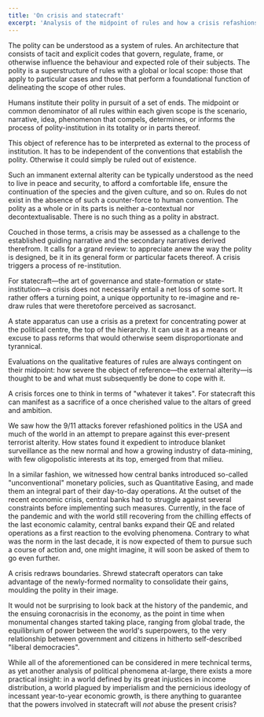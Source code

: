 ```yaml
---
title: 'On crisis and statecraft'
excerpt: 'Analysis of the midpoint of rules and how a crisis refashions the polity.'
---
```


The polity can be understood as a system of rules.  An architecture that
consists of tacit and explicit codes that govern, regulate, frame, or
otherwise influence the behaviour and expected role of their subjects.
The polity is a superstructure of rules with a global or local scope:
those that apply to particular cases and those that perform a
foundational function of delineating the scope of other rules.

Humans institute their polity in pursuit of a set of ends.  The midpoint
or common denominator of all rules within each given scope is the
scenario, narrative, idea, phenomenon that compels, determines, or
informs the process of polity-institution in its totality or in parts
thereof.

This object of reference has to be interpreted as external to the
process of institution.  It has to be independent of the conventions
that establish the polity.  Otherwise it could simply be ruled out of
existence.

Such an immanent external alterity can be typically understood as the
need to live in peace and security, to afford a comfortable life, ensure
the continuation of the species and the given culture, and so on.  Rules
do not exist in the absence of such a counter-force to human convention.
The polity as a whole or in its parts is neither a-contextual nor
decontextualisable.  There is no such thing as a polity in abstract.

Couched in those terms, a crisis may be assessed as a challenge to the
established guiding narrative and the secondary narratives derived
therefrom.  It calls for a grand review: to appreciate anew the way the
polity is designed, be it in its general form or particular facets
thereof.  A crisis triggers a process of re-institution.

For statecraft—the art of governance and state-formation or
state-institution—a crisis does not necessarily entail a net loss of
some sort.  It rather offers a turning point, a unique opportunity to
re-imagine and re-draw rules that were theretofore perceived as
sacrosanct.

A state apparatus can use a crisis as a pretext for concentrating power
at the political centre, the top of the hierarchy.  It can use it as a
means or excuse to pass reforms that would otherwise seem
disproportionate and tyrannical.

Evaluations on the qualitative features of rules are always contingent
on their midpoint: how severe the object of reference—the external
alterity—is thought to be and what must subsequently be done to cope
with it.

A crisis forces one to think in terms of "whatever it takes".  For
statecraft this can manifest as a sacrifice of a once cherished value to
the altars of greed and ambition.

We saw how the 9/11 attacks forever refashioned politics in the USA and
much of the world in an attempt to prepare against this ever-present
terrorist alterity.  How states found it expedient to introduce blanket
surveillance as the new normal and how a growing industry of
data-mining, with few oligopolistic interests at its top, emerged from
that milieu.

In a similar fashion, we witnessed how central banks introduced
so-called "unconventional" monetary policies, such as Quantitative
Easing, and made them an integral part of their day-to-day operations.
At the outset of the recent economic crisis, central banks had to
struggle against several constraints before implementing such measures.
Currently, in the face of the pandemic and with the world still
recovering from the chilling effects of the last economic calamity,
central banks expand their QE and related operations as a first reaction
to the evolving phenomena.  Contrary to what was the norm in the last
decade, it is now expected of them to pursue such a course of action
and, one might imagine, it will soon be asked of them to go even
further.

A crisis redraws boundaries.  Shrewd statecraft operators can take
advantage of the newly-formed normality to consolidate their gains,
moulding the polity in their image.

It would not be surprising to look back at the history of the pandemic,
and the ensuing coronacrisis in the economy, as the point in time when
monumental changes started taking place, ranging from global trade, the
equilibrium of power between the world's superpowers, to the very
relationship between government and citizens in hitherto self-described
"liberal democracies".

While all of the aforementioned can be considered in mere technical
terms, as yet another analysis of political phenomena at-large, there
exists a more practical insight: in a world defined by its great
injustices in income distribution, a world plagued by imperialism and
the pernicious ideology of incessant year-to-year economic growth, is
there anything to guarantee that the powers involved in statecraft will
_not_ abuse the present crisis?
